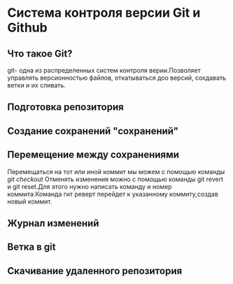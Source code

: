 # Система контроля версии Git и Github

## Что такое Git?
git- одна из распределенных систем контроля верии.Позволяет управлять версионностью файлов, откатываться доо версий, сохдавать ветки и их сливать.

## Подготовка репозитория

## Создание сохранений "сохранений"

## Перемещение между сохранениями 
Перемещаться на тот или иной коммит мы можем с помощью команды *git checkout*
Отменять изменения можно с помощью команды git revert и git reset.Для этого нужно написать команду и номер коммита.Команда гит реверт перейдет к указанному коммиту,создав новый коммит.
## Журнал изменений 

## Ветка в git

## Скачивание удаленного репозитория
